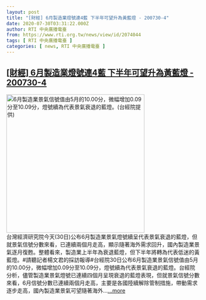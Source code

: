 ```yaml
---
layout: post
title: "[財經] 6月製造業燈號連4藍 下半年可望升為黃藍燈 - 200730-4"
date: 2020-07-30T03:31:22.000Z
author: RTI 中央廣播電臺
from: https://www.rti.org.tw/news/view/id/2074044
tags: [ RTI 中央廣播電臺 ]
categories: [ news, RTI 中央廣播電臺 ]
---
```

<!--1596079882000-->
[[財經] 6月製造業燈號連4藍 下半年可望升為黃藍燈 - 200730-4](https://www.rti.org.tw/news/view/id/2074044)
------

<div>
<img src="https://static.rti.org.tw/assets/thumbnails/2020/07/30/840ad4e4df19de36e9930ad7756def4b.jpg" width="360" alt="6月製造業景氣信號值由5月的10.00分，微幅增加0.09分至10.09分，燈號續為代表景氣衰退的藍燈。(台經院提供)" title="6月製造業景氣信號值由5月的10.00分，微幅增加0.09分至10.09分，燈號續為代表景氣衰退的藍燈。(台經院提供)"><br>台灣經濟研究院今天(30日)公布6月製造業景氣燈號續呈代表景氣衰退的藍燈，但就景氣信號分數來看，已連續兩個月走高，顯示隨著海外需求回升，國內製造業景氣逐月復甦。整體看來，製造業上半年為衰退藍燈，但下半年將轉為代表低迷的黃藍燈。#請聽記者楊文君的採訪報導#台經院30日公布6月製造業景氣信號值由5月的10.00分，微幅增加0.09分至10.09分，燈號續為代表景氣衰退的藍燈。台經院分析，儘管製造業景氣燈號已連續四個月呈現衰退的藍燈表現，但就景氣信號分數來看，6月信號分數已連續兩個月走高，主要是各國陸續解除管制措施，帶動需求逐步走高，國內製造業景氣可望隨著海外...<a target="_blank" href="https://www.rti.org.tw/news/view/id/2074044">...more</a>
</div>
